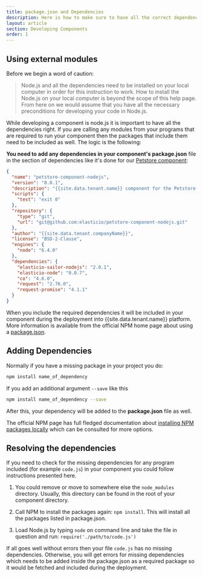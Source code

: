 ```yaml
---
title: package.json and Dependencies
description: Here is how to make sure to have all the correct dependencies for your component.
layout: article
section: Developing Components
order: 1
---
```


## Using external modules

Before we begin a word of caution:

> Node.js and all the dependencies need to be installed on your local computer in order for this instruction to work. How to install the Node.js on your local computer is beyond the scope of this help page.
From here on we would assume that you have all the necessary preconditions for developing your code in Node.js.

While developing a component is node.js it is important to have all the dependencies right. If you are calling any modules from your programs that are required to run your component then the packages that include them need to be included as well. The logic is the following:

**You need to add any dependencies in your component's package.json** file in the section of dependencies like it's done for our [Petstore component]({{site.data.tenant.petStoreSourceNodeJS}}):

```json
{
  "name": "petstore-component-nodejs",
  "version": "0.0.1",
  "description": "{{site.data.tenant.name}} component for the Petstore API",
  "scripts": {
    "test": "exit 0"
  },
  "repository": {
    "type": "git",
    "url": "git@github.com:elasticio/petstore-component-nodejs.git"
  },
  "author": "{{site.data.tenant.companyName}}",
  "license": "BSD-2-Clause",
  "engines": {
    "node": "6.4.0"
  },
  "dependencies": {
    "elasticio-sailor-nodejs": "2.0.1",
    "elasticio-node": "0.0.7",
    "co": "4.6.0",
    "request": "2.76.0",
    "request-promise": "4.1.1"
  }
}
```

When you include the required dependencies it will be included in your component
during the deployment into {{site.data.tenant.name}} platform. More information is available from the official NPM home page about using a [package.json](https://docs.npmjs.com/creating-a-package-json-file).

## Adding Dependencies

Normally if you have a missing package in your project you do:

```sh
npm install name_of_dependency
```

If you add an additional argument `--save` like this

```sh
npm install name_of_dependency --save
```

After this, your dependency will be added to the **package.json** file as well.

The official NPM page has full fledged documentation about [installing NPM packages locally](https://docs.npmjs.com/downloading-and-installing-packages-locally) which can be consulted for more options.

## Resolving the dependencies

If you need to check for the missing dependencies for any program included (for example `code.js`) in your component you could follow instructions presented here.

  1. You could remove or move to somewhere else the `node_modules` directory. Usually, this directory can be found in the root of your component directory.

  2. Call NPM to install the packages again: `npm install`. This will install all the packages listed in package.json.

  3. Load Node.js by typing `node` on command line and take the file in question and run: `require('./path/to/code.js')`

If all goes well without errors then your file `code.js` has no missing dependencies. Otherwise, you will get errors for missing dependencies which needs to be added inside the package.json as a required package so it would be fetched and included during the deployment.
